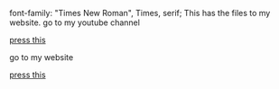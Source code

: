 <p>
  font-family: "Times New Roman", Times, serif;
This has the files to my website.
go to my youtube channel

<a href="https://www.youtube.com/channel/UChwyLZl8hIbeiRhvFFdZyzQ">press this</a>

go to my website

<a href="https://gamingdoom.github.io/gamingdoom-web/ 	
">press this</a>

</p>
